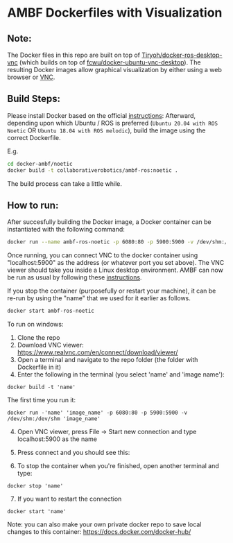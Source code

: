 # AMBF Dockerfiles with Visualization

## Note:
The Docker files in this repo are built on top of [Tiryoh/docker-ros-desktop-vnc](https://github.com/Tiryoh/docker-ros-desktop-vnc) (which builds on top of [fcwu/docker-ubuntu-vnc-desktop](https://github.com/fcwu/docker-ubuntu-vnc-desktop)). The resulting Docker images allow graphical visualization by either using a web browser or [VNC](https://www.realvnc.com/en/connect/download/viewer/).


## Build Steps:
Please install Docker based on the official [instructions](https://docs.docker.com/engine/install/):
Afterward, depending upon which Ubuntu / ROS is preferred (`Ubuntu 20.04 with ROS Noetic` OR `Ubuntu 18.04 with ROS melodic`), build the image using the correct Dockerfile.

E.g.
```bash
cd docker-ambf/noetic
docker build -t collaborativerobotics/ambf-ros:noetic .
```

The build process can take a little while.

## How to run:
After succesfully building the Docker image, a Docker container can be instantiated with the following command:

```bash
docker run --name ambf-ros-noetic -p 6080:80 -p 5900:5900 -v /dev/shm:/dev/shm collaborativerobotics/ambf-ros:noetic
```

Once running, you can connect VNC to the docker container using "localhost:5900" as the address (or whatever port you set above). The VNC viewer should take you inside a Linux desktop environment. AMBF can now be run as usual by following these [instructions](https://github.com/WPI-AIM/ambf/wiki/Launching-the-Simulator).

If you stop the container (purposefully or restart your machine), it can be re-run by using the "name" that we used for it earlier as follows.

```bash
docker start ambf-ros-noetic
```

To run on windows: 
1. Clone the repo 
2. Download VNC viewer: https://www.realvnc.com/en/connect/download/viewer/ 
2. Open a terminal and navigate to the repo folder (the folder with Dockerfile in it)
3. Enter the following in the terminal (you select 'name' and 'image name'): 
``` 
docker build -t 'name'
```
The first time you run it: 
```
docker run -'name' 'image_name' -p 6080:80 -p 5900:5900 -v /dev/shm:/dev/shm 'image_name'
```
4. Open VNC viewer, press File -> Start new connection and type localhost:5900 as the name
5. Press connect and you should see this: 

6. To stop the container when you're finished, open another terminal and type: 
``` 
docker stop 'name'
```
7. If you want to restart the connection 
```
docker start 'name'
```
Note: you can also make your own private docker repo to save local changes to this container: https://docs.docker.com/docker-hub/



